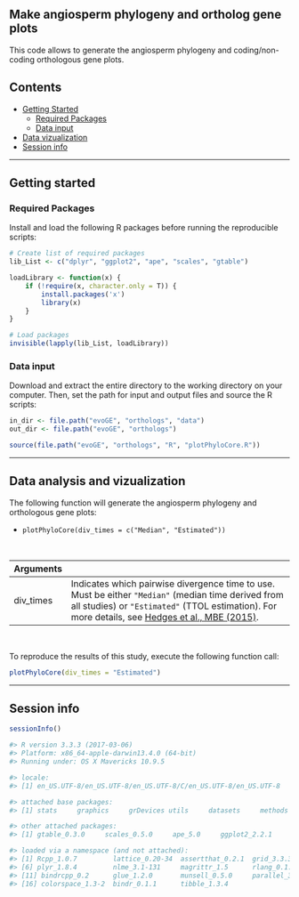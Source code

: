## Make angiosperm phylogeny and ortholog gene plots

This code allows to generate the angiosperm phylogeny and coding/non-coding orthologous gene plots. 


## Contents

* [Getting Started](#getting-started)
  * [Required Packages](#required-packages)
  * [Data input](#data-input)
* [Data vizualization](#data-vizualization)
* [Session info](#session-info)

---
## Getting started


### Required Packages
Install and load the following R packages before running the reproducible scripts:

```R
# Create list of required packages
lib_List <- c("dplyr", "ggplot2", "ape", "scales", "gtable")

loadLibrary <- function(x) { 
    if (!require(x, character.only = T)) {
        install.packages('x')
        library(x)
    }
}

# Load packages
invisible(lapply(lib_List, loadLibrary))

```

### Data input
Download and extract the entire directory to the working directory on your computer. Then, set the path for input and output files and source the R scripts: 

```R
in_dir <- file.path("evoGE", "orthologs", "data")
out_dir <- file.path("evoGE", "orthologs")

source(file.path("evoGE", "orthologs", "R", "plotPhyloCore.R"))

```
---
## Data analysis and vizualization

The following function will generate the angiosperm phylogeny and orthologous gene plots:

* `plotPhyloCore(div_times = c("Median", "Estimated"))`

</br>

| Arguments  |  |
| :---  | :---  |
| div_times  | Indicates which pairwise divergence time to use. Must be either `"Median"` (median time derived from all studies) or `"Estimated"` (TTOL estimation). For more details, see [Hedges et al., MBE (2015)](https://www.ncbi.nlm.nih.gov/pmc/articles/PMC4379413/). |

</br>

To reproduce the results of this study, execute the following function call:

```R
plotPhyloCore(div_times = "Estimated")

```


---
## Session info

```R
sessionInfo()
```

```R
#> R version 3.3.3 (2017-03-06)
#> Platform: x86_64-apple-darwin13.4.0 (64-bit)
#> Running under: OS X Mavericks 10.9.5

#> locale:
#> [1] en_US.UTF-8/en_US.UTF-8/en_US.UTF-8/C/en_US.UTF-8/en_US.UTF-8

#> attached base packages:
#> [1] stats     graphics     grDevices utils     datasets     methods     base   

#> other attached packages:
#> [1] gtable_0.3.0     scales_0.5.0     ape_5.0     ggplot2_2.2.1     dplyr_0.7.4 

#> loaded via a namespace (and not attached):
#> [1] Rcpp_1.0.7         lattice_0.20-34  assertthat_0.2.1  grid_3.3.3      R6_2.4.1 
#> [6] plyr_1.8.4         nlme_3.1-131     magrittr_1.5      rlang_0.1.6     lazyeval_0.2.1    
#> [11] bindrcpp_0.2      glue_1.2.0       munsell_0.5.0     parallel_3.3.3  pkgconfig_2.0.3    
#> [16] colorspace_1.3-2  bindr_0.1.1      tibble_1.3.4     
 
```
